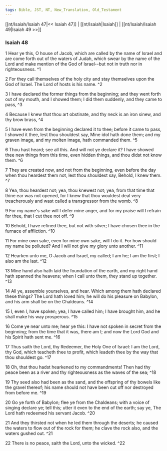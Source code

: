 ```yaml
---
tags: Bible, JST, NT, New_Translation, Old_Testament
---
```


[[nt/Isaiah/Isaiah 47|<< Isaiah 47]] | [[nt/Isaiah|Isaiah]] | [[nt/Isaiah/Isaiah 49|Isaiah 49 >>]]

### Isaiah 48

1 Hear ye this, O house of Jacob, which are called by the name of Israel and are come forth out of the waters of Judah, which swear by the name of the Lord and make mention of the God of Israel\--but not in truth nor in righteousness.  ^1

2 For they call themselves of the holy city and stay themselves upon the God of Israel. The Lord of hosts is his name.  ^2

3 I have declared the former things from the beginning; and they went forth out of my mouth, and I showed them; I did them suddenly, and they came to pass,  ^3

4 Because I knew that thou art obstinate, and thy neck is an iron sinew, and thy brow brass,  ^4

5 I have even from the beginning declared it to thee; before it came to pass, I showed it thee, lest thou shouldest say, Mine idol hath done them; and my graven image, and my molten image, hath commanded them.  ^5

6 Thou hast heard; see all this. And will not ye declare it? I have showed thee new things from this time, even hidden things, and thou didst not know them.  ^6

7 They are created now, and not from the beginning, even before the day when thou heardest them not, lest thou shouldest say, Behold, I knew them.  ^7

8 Yea, thou heardest not; yea, thou knewest not; yea, from that time that thine ear was not opened, for I knew that thou wouldest deal very treacherously and wast called a transgressor from the womb.  ^8

9 For my name\'s sake will I defer mine anger, and for my praise will I refrain for thee, that I cut thee not off.  ^9

10 Behold, I have refined thee, but not with silver; I have chosen thee in the furnace of affliction.  ^10

11 For mine own sake, even for mine own sake, will I do it. For how should my name be polluted? And I will not give my glory unto another.  ^11

12 Hearken unto me, O Jacob and Israel, my called; I am he; I am the first; I also am the last.  ^12

13 Mine hand also hath laid the foundation of the earth, and my right hand hath spanned the heavens; when I call unto them, they stand up together.  ^13

14 All ye, assemble yourselves, and hear. Which among them hath declared these things? The Lord hath loved him; he will do his pleasure on Babylon, and his arm shall be on the Chaldeans.  ^14

15 I, even I, have spoken; yea, I have called him; I have brought him, and he shall make his way prosperous.  ^15

16 Come ye near unto me; hear ye this: I have not spoken in secret from the beginning; from the time that it was, there am I; and now the Lord God and his Spirit hath sent me.  ^16

17 Thus saith the Lord, thy Redeemer, the Holy One of Israel: I am the Lord, thy God, which teacheth thee to profit, which leadeth thee by the way that thou shouldest go.  ^17

18 Oh, that thou hadst hearkened to my commandments! Then had thy peace been as a river and thy righteousness as the waves of the sea;  ^18

19 Thy seed also had been as the sand, and the offspring of thy bowels like the gravel thereof; his name should not have been cut off nor destroyed from before me.  ^19

20 Go ye forth of Babylon; flee ye from the Chaldeans; with a voice of singing declare ye; tell this; utter it even to the end of the earth; say ye, The Lord hath redeemed his servant Jacob.  ^20

21 And they thirsted not when he led them through the deserts; he caused the waters to flow out of the rock for them; he clave the rock also, and the waters gushed out.  ^21

22 There is no peace, saith the Lord, unto the wicked.  ^22

 
